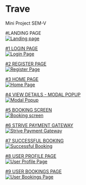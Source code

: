 # Trave
Mini Project SEM-V

#LANDING PAGE
<br>
<a href="https://drive.google.com/uc?export=view&id=16pnqCnNYPaG9GzBD3Y7SdQvpk00knrOw">
<img src="https://drive.google.com/uc?export=view&id=16pnqCnNYPaG9GzBD3Y7SdQvpk00knrOw" title="Landing page" />
<br>

#1 LOGIN PAGE
<br>
<a href="https://drive.google.com/uc?export=view&id=1bPJr4NryVcNUGUmSmV1eNq_wtu4F8r6D">
  <img src="https://drive.google.com/uc?export=view&id=1bPJr4NryVcNUGUmSmV1eNq_wtu4F8r6D" title="Login Page" />
<br>

#2 REGISTER PAGE
<br>
<a href="https://drive.google.com/uc?export=view&id=17nlt2dJ7mIcSbvmzXCLN0LgcAI7PX14J">
  <img src="https://drive.google.com/uc?export=view&id=17nlt2dJ7mIcSbvmzXCLN0LgcAI7PX14J" title="Register Page" />
<br>
  
#3 HOME PAGE
<br>
<a href="https://drive.google.com/uc?export=view&id=1U38RF1jwtUHyMLsEDnfmo_50YOrtiPof">
  <img src="https://drive.google.com/uc?export=view&id=1U38RF1jwtUHyMLsEDnfmo_50YOrtiPof" title="Home Page" />
<br>
  
#4 VIEW DETAILS - MODAL POPUP
<br>
<a href="https://drive.google.com/uc?export=view&id=1ZWTkin3iBQU2CSFD-IVHHn-7RcZjgKkS">
  <img src="https://drive.google.com/uc?export=view&id=1ZWTkin3iBQU2CSFD-IVHHn-7RcZjgKkS" title="Modal Popup" />
<br>
  
#5 BOOKING SCREEN
<br>
<a href="https://drive.google.com/uc?export=view&id=1BwEh4G1Dd-AvLGiWP7JAo03L-SXe1-21">
  <img src="https://drive.google.com/uc?export=view&id=1BwEh4G1Dd-AvLGiWP7JAo03L-SXe1-21" title="Booking screen" />
<br>
  
#6 STRIVE PAYMENT GATEWAY
<br>
<a href="https://drive.google.com/uc?export=view&id=1XWiC3o-EksHSjGgWghVey6KuXwDL8o80">
  <img src="https://drive.google.com/uc?export=view&id=1XWiC3o-EksHSjGgWghVey6KuXwDL8o80" title="Strive Payment Gateway" />
<br>
  
#7 SUCCESSFUL BOOKING
<br>
<a href="https://drive.google.com/uc?export=view&id=18bEJcpK0NgZnhW0QGJ9soIY_h5xa1zXG">
  <img src="https://drive.google.com/uc?export=view&id=18bEJcpK0NgZnhW0QGJ9soIY_h5xa1zXG" title="Successful Booking" />
<br>
  
#8 USER PROFILE PAGE
<br>
<a href="https://drive.google.com/uc?export=view&id=1hyPk0lPAh_RKj80CMjVRmovIogCdBMM5">
  <img src="https://drive.google.com/uc?export=view&id=1hyPk0lPAh_RKj80CMjVRmovIogCdBMM5" title="User Profile Page" />
<br>
  
#9 USER BOOKINGS PAGE
<br>
<a href="https://drive.google.com/uc?export=view&id=1AYVVh23-T3FdoTiwU3gImc4QvRDo--LW">
  <img src="https://drive.google.com/uc?export=view&id=1AYVVh23-T3FdoTiwU3gImc4QvRDo--LW" title="User Bookings Page" />
<br>
